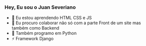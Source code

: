 ### Hey, Eu sou o Juan Severiano

- 🌱 Eu estou aprendendo HTML CSS e JS
- 👯 Eu procuro colaborar não só com a parte Front de um site mas também como Backend
- 🐍 Também programo em Python
- ⚡ Framework Django
